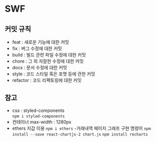 # SWF

## 커밋 규칙
- feat : 새로운 기능에 대한 커밋
- fix : 버그 수정에 대한 커밋
- build : 빌드 관련 파일 수정에 대한 커밋
- chore : 그 외 자잘한 수정에 대한 커밋
- docs : 문서 수정에 대한 커밋
- style : 코드 스타일 혹은 포맷 등에 관한 커밋
- refactor :  코드 리팩토링에 대한 커밋   

## 참고
- css : styled-components   
  ```npm i styled-components```
- 컨테이너 max-width : 1280px
- ethers 지갑 이용
 ```npm i ethers```
-거래내역 페이지 그래프 구현 명령어
```npm install --save react-chartjs-2 chart.js```
```npm install recharts```

